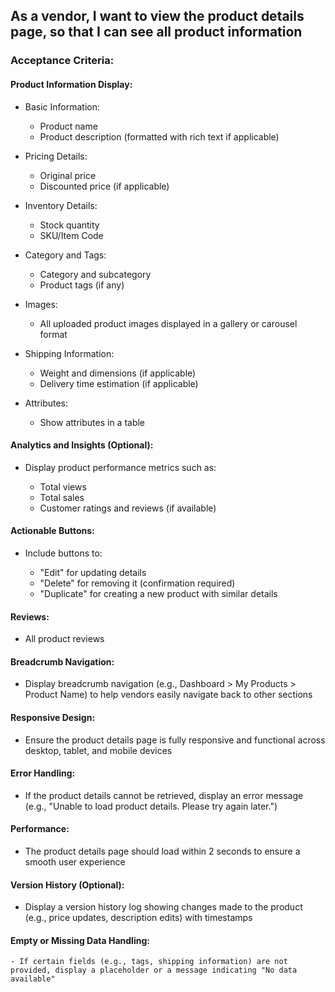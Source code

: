 ## As a vendor, I want to view the product details page, so that I can see all product information

### Acceptance Criteria:

#### Product Information Display:

- Basic Information:

  - Product name
  - Product description (formatted with rich text if applicable)

- Pricing Details:

  - Original price
  - Discounted price (if applicable)

- Inventory Details:

  - Stock quantity
  - SKU/Item Code

- Category and Tags:

  - Category and subcategory
  - Product tags (if any)

- Images:

  - All uploaded product images displayed in a gallery or carousel format

- Shipping Information:

  - Weight and dimensions (if applicable)
  - Delivery time estimation (if applicable)

- Attributes:
  - Show attributes in a table

#### Analytics and Insights (Optional):

- Display product performance metrics such as:

  - Total views
  - Total sales
  - Customer ratings and reviews (if available)

#### Actionable Buttons:

- Include buttons to:

  - "Edit" for updating details
  - "Delete" for removing it (confirmation required)
  - "Duplicate" for creating a new product with similar details

#### Reviews:

- All product reviews

#### Breadcrumb Navigation:

- Display breadcrumb navigation (e.g., Dashboard > My Products > Product Name) to help vendors easily navigate back to other sections

#### Responsive Design:

- Ensure the product details page is fully responsive and functional across desktop, tablet, and mobile devices

#### Error Handling:

- If the product details cannot be retrieved, display an error message (e.g., "Unable to load product details. Please try again later.")

#### Performance:

- The product details page should load within 2 seconds to ensure a smooth user experience

#### Version History (Optional):

- Display a version history log showing changes made to the product (e.g., price updates, description edits) with timestamps

#### Empty or Missing Data Handling:

    - If certain fields (e.g., tags, shipping information) are not provided, display a placeholder or a message indicating "No data available"
